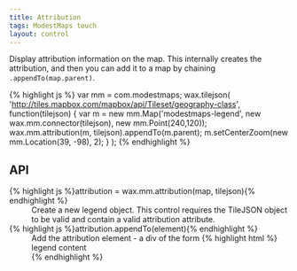 ```yaml
---
title: Attribution
tags: ModestMaps touch
layout: control
---
```


Display attribution information on the map. This internally creates the attribution,
and then you can add it to a map by chaining `.appendTo(map.parent)`.

{% highlight js %}
var mm = com.modestmaps;
wax.tilejson(
  'http://tiles.mapbox.com/mapbox/api/Tileset/geography-class',
  function(tilejson) {
    var m = new mm.Map('modestmaps-legend',
      new wax.mm.connector(tilejson),
      new mm.Point(240,120));
    wax.mm.attribution(m, tilejson).appendTo(m.parent);
    m.setCenterZoom(new mm.Location(39, -98), 2);
  }
);
{% endhighlight %}

## API

<dl>
  <dt>{% highlight js %}attribution = wax.mm.attribution(map, tilejson){% endhighlight %}</dt>
  <dd>Create a new legend object. This control requires the TileJSON object
  to be valid and contain a valid attribution attribute.</dd>
  <dt>{% highlight js %}attribution.appendTo(element){% endhighlight %}</dt>
  <dd>Add the attribution element - a div of the form
  {% highlight html %}<div class='wax-attribution'>legend content</div>{% endhighlight %}
  </dd>
</dl>
